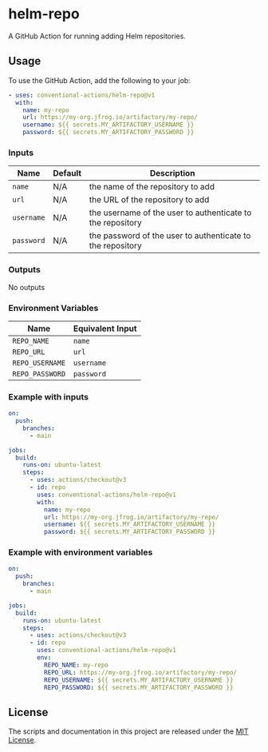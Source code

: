 # helm-repo

A GitHub Action for running adding Helm repositories.

## Usage

To use the GitHub Action, add the following to your job:

```yaml
- uses: conventional-actions/helm-repo@v1
  with:
    name: my-repo
    url: https://my-org.jfrog.io/artifactory/my-repo/
    username: ${{ secrets.MY_ARTIFACTORY_USERNAME }}
    password: ${{ secrets.MY_ARTIFACTORY_PASSWORD }}
```

### Inputs

| Name       | Default | Description                                                |
|------------|---------|------------------------------------------------------------|
| `name`     | N/A     | the name of the repository to add                          |
| `url`      | N/A     | the URL of the repository to add                           |
| `username` | N/A     | the username of the user to authenticate to the repository |
| `password` | N/A     | the password of the user to authenticate to the repository |

### Outputs

No outputs

### Environment Variables

| Name            | Equivalent Input |
|-----------------|------------------|
| `REPO_NAME`     | `name`           |
| `REPO_URL`      | `url`            |
| `REPO_USERNAME` | `username`       | 
| `REPO_PASSWORD` | `password`       |

### Example with inputs

```yaml
on:
  push:
    branches:
      - main

jobs:
  build:
    runs-on: ubuntu-latest
    steps:
      - uses: actions/checkout@v3
      - id: repo
        uses: conventional-actions/helm-repo@v1
        with:
          name: my-repo
          url: https://my-org.jfrog.io/artifactory/my-repo/
          username: ${{ secrets.MY_ARTIFACTORY_USERNAME }}
          password: ${{ secrets.MY_ARTIFACTORY_PASSWORD }}
```

### Example with environment variables

```yaml
on:
  push:
    branches:
      - main

jobs:
  build:
    runs-on: ubuntu-latest
    steps:
      - uses: actions/checkout@v3
      - id: repo
        uses: conventional-actions/helm-repo@v1
        env:
          REPO_NAME: my-repo
          REPO_URL: https://my-org.jfrog.io/artifactory/my-repo/
          REPO_USERNAME: ${{ secrets.MY_ARTIFACTORY_USERNAME }}
          REPO_PASSWORD: ${{ secrets.MY_ARTIFACTORY_PASSWORD }}
```

## License

The scripts and documentation in this project are released under the [MIT License](LICENSE).
